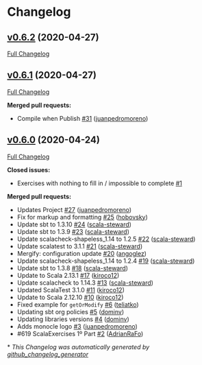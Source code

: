 # Changelog

## [v0.6.2](https://github.com/scala-exercises/exercises-monocle/tree/v0.6.2) (2020-04-27)

[Full Changelog](https://github.com/scala-exercises/exercises-monocle/compare/v0.6.1...v0.6.2)

## [v0.6.1](https://github.com/scala-exercises/exercises-monocle/tree/v0.6.1) (2020-04-27)

[Full Changelog](https://github.com/scala-exercises/exercises-monocle/compare/v0.6.0...v0.6.1)

**Merged pull requests:**

- Compile when Publish [\#31](https://github.com/scala-exercises/exercises-monocle/pull/31) ([juanpedromoreno](https://github.com/juanpedromoreno))

## [v0.6.0](https://github.com/scala-exercises/exercises-monocle/tree/v0.6.0) (2020-04-24)

[Full Changelog](https://github.com/scala-exercises/exercises-monocle/compare/dc174cab40ee92cfc040c40ff8bb0575738f5952...v0.6.0)

**Closed issues:**

- Exercises with nothing to fill in / impossible to complete [\#1](https://github.com/scala-exercises/exercises-monocle/issues/1)

**Merged pull requests:**

- Updates Project [\#27](https://github.com/scala-exercises/exercises-monocle/pull/27) ([juanpedromoreno](https://github.com/juanpedromoreno))
- Fix for markup and formatting [\#25](https://github.com/scala-exercises/exercises-monocle/pull/25) ([hobovsky](https://github.com/hobovsky))
- Update sbt to 1.3.10 [\#24](https://github.com/scala-exercises/exercises-monocle/pull/24) ([scala-steward](https://github.com/scala-steward))
- Update sbt to 1.3.9 [\#23](https://github.com/scala-exercises/exercises-monocle/pull/23) ([scala-steward](https://github.com/scala-steward))
- Update scalacheck-shapeless\_1.14 to 1.2.5 [\#22](https://github.com/scala-exercises/exercises-monocle/pull/22) ([scala-steward](https://github.com/scala-steward))
- Update scalatest to 3.1.1 [\#21](https://github.com/scala-exercises/exercises-monocle/pull/21) ([scala-steward](https://github.com/scala-steward))
- Mergify: configuration update [\#20](https://github.com/scala-exercises/exercises-monocle/pull/20) ([angoglez](https://github.com/angoglez))
- Update scalacheck-shapeless\_1.14 to 1.2.4 [\#19](https://github.com/scala-exercises/exercises-monocle/pull/19) ([scala-steward](https://github.com/scala-steward))
- Update sbt to 1.3.8 [\#18](https://github.com/scala-exercises/exercises-monocle/pull/18) ([scala-steward](https://github.com/scala-steward))
- Update to Scala 2.13.1 [\#17](https://github.com/scala-exercises/exercises-monocle/pull/17) ([kiroco12](https://github.com/kiroco12))
- Update scalacheck to 1.14.3 [\#13](https://github.com/scala-exercises/exercises-monocle/pull/13) ([scala-steward](https://github.com/scala-steward))
- Updated ScalaTest 3.1.0 [\#11](https://github.com/scala-exercises/exercises-monocle/pull/11) ([kiroco12](https://github.com/kiroco12))
- Update to Scala 2.12.10 [\#10](https://github.com/scala-exercises/exercises-monocle/pull/10) ([kiroco12](https://github.com/kiroco12))
- Fixed example for `getOrModify` [\#6](https://github.com/scala-exercises/exercises-monocle/pull/6) ([teliatko](https://github.com/teliatko))
- Updating sbt org policies [\#5](https://github.com/scala-exercises/exercises-monocle/pull/5) ([dominv](https://github.com/dominv))
- Updating libraries versions [\#4](https://github.com/scala-exercises/exercises-monocle/pull/4) ([dominv](https://github.com/dominv))
- Adds monocle logo [\#3](https://github.com/scala-exercises/exercises-monocle/pull/3) ([juanpedromoreno](https://github.com/juanpedromoreno))
- \#619 ScalaExercises 1º Part [\#2](https://github.com/scala-exercises/exercises-monocle/pull/2) ([AdrianRaFo](https://github.com/AdrianRaFo))



\* *This Changelog was automatically generated by [github_changelog_generator](https://github.com/github-changelog-generator/github-changelog-generator)*
